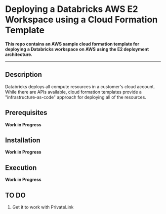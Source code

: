 # Deploying a Databricks AWS E2 Workspace using a Cloud Formation Template

__This repo contains an AWS sample cloud formation template for deploying a Databricks workspace on AWS using the E2 deployment architecture.__

---
## Description

Databricks deploys all compute resources in a customer's cloud account.  While there are APIs available, cloud formation templates provide a "infrastructure-as-code" approach for deploying all of the resources.

## Prerequisites

__Work in Progress__

## Installation

__Work in Progress__

## Execution

__Work in Progress__

## TO DO

  1. Get it to work with PrivateLink

